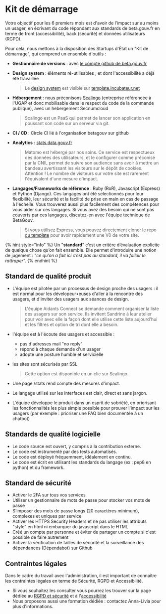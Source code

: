# Kit de démarrage

Votre objectif pour les 6 premiers mois est d'avoir de l'impact sur au moins un usager, en écrivant du code répondant aux standards de beta.gouv.fr en terme de front \(accessibilité\), back \(sécurité\) et données utilisateurs \(RGPD\).

Pour cela, nous mettons à la disposition des Startups d'État un "Kit de démarrage", qui comprend un ensemble d'outils :

* **Gestionnaire de versions** : avec [le compte github de beta.gouv.fr](https://github.com/betagouv)
* **Design system** : éléments ré-utilisables ; et dont l'accessibilité a déjà été travaillée

  > Le [design system](https://gouvfr.atlassian.net/wiki/spaces/DB/pages/223019574/D+veloppeurs) est visible sur [template.incubateur.net](https://template.incubateur.net)

* **Hébergement** : nous préconisons [Scalingo](https://scalingo.com/fr) \(entreprise référencée à l'UGAP et donc mobilisable dans le respect du code de la commande publique\), avec un hebergement Secnumcloud

  > Scalingo est un PaaS qui permet de lancer son application en poussant son code sur un serveur via git.

* **CI / CD** : Circle CI lié à l'organisation betagouv sur github
* **Analytics** : [stats.data.gouv.fr](https://stats.data.gouv.fr)

  > Matomo est hébergé par nos soins. Ce service est respectueux des données des utilisateurs, et le configurer comme préconisé par la CNIL permet de suivre son audience sans avoir à mettre un bandeau avertissant les visiteurs sur le dépôt de cookies. Attention ! Le nombre de visiteurs sur votre site est rarement l'équivalent d'une mesure d'impact.

* **Langages/Frameworks de référence** : Ruby \(RoR\), Javascript \(Express\) et Python \(Django\). Ces langages ont été selectionnés pour leur flexibilité, leur sécurité et la facilité de prise en main en cas de passage à l'échelle. Vous trouverez aussi plus facilement des compétences pour vous aider sur ces langages. Si vous avez des besoin qui ne sont pas couverts par ces langages, discutez-en avec l'équipe technique de BetaGouv.

  > Si vous utilisez Express, vous pouvez directement cloner le repo [du template](https://github.com/betagouv/template-design-system-de-l-etat) pour avoir rapidement une V0 de votre site.

{% hint style="info" %}
Un "**standard**" c’est un critère d’évaluation explicite de quelque chose qu’on fait ensemble. Elle permet d'introduire une notion de jugement : “_ce qu’on a fait ici c’est pas au standard, il va falloir le rattraper_”. 
{% endhint %}

## Standard de qualité produit

* L'équipe est pilotée par un processus de design proche des usagers : il est normal pour les dévelopeur•euses d'aller à la rencontre des usagers, et d'inviter des usagers aux séances de design.

  > L'équipe Aidants Connect se demande comment organiser la liste des usagers sur son service. Ils invitent Sandrine à leur atelier pour voir avec elle la façon dont elle utilise cette liste aujourd'hui et les filtres et option de tri dont elle a besoin.

* l'équipe est à l'écoute des usagers et accessible :
  * pas d'adresses mail "no reply"
  * répond à chaque demande d'un usager
  * adopte une posture humble et servicielle
* les sites sont sécurisés par SSL

  > Cette option est disponible en un clic sur Scalingo.

* Une page /stats rend compte des mesures d'impact.
* Le langage utilisé sur les interfaces est clair, direct et sans jargon.
* L'équipe développe le produit dans un esprit de sobriété, en priorisant les fonctionnalités les plus simple possible pour prouver l'impact sur les usagers \(par exemple : prioriser une FAQ bien documentée à un chatbot\)

## Standards de qualité logicielle

* Le code source est ouvert, y compris à la contribution externe.
* Le code est instrumenté par des tests automatisés.
* Le code est déployé fréquemment, idéalement en continu.
* Le code est écrit en utilisant les standards du langage \(ex : pep8 en python\) et du framework.

## Standard de sécurité

* Activer le 2FA sur tous vos services
* Utiliser un gestionnaire de mots de passe pour stocker vos mots de passe
* S’imposer des mots de passe longs \(20 caractères minimum\), complexes et uniques par service
* Activer les HTTPS Security Headers et ne pas utiliser les attributs "style" en html ni embarquer du javascript dans le HTML
* Créé un compte par personne et éviter de partager un compte si c'est possible de faire autrement
* Activer la vérification de failles de sécurité et la surveillance des dépendances \(Dépendabot\) sur Github

## Contraintes légales

Dans le cadre du travail avec l'administration, il est important de connaitre les contraintes légales en terme de Sécurité, RGPD et Accessibilité.

* Si vous souhaitez les consulter vous pourrez les trouver sur la page dédiée au [RGPD et sécurité](../../../je-securise-mon-produit/guide-rgpd-et-securite.md) et à l'[accessibilité](../../../jameliore-le-design-et-lexperience-utilisateur/accessibilite-et-rgaa/)
* Nous proposons aussi une formation dédiée : contactez Anna-Livia pour plus d'informations.

